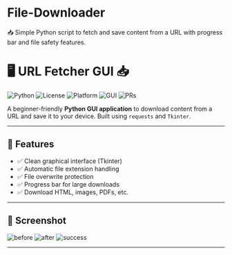 # File-Downloader
 📥 Simple Python script to fetch and save content from a URL with progress bar and file safety features.
# 🖥️ URL Fetcher GUI 📥

![Python](https://img.shields.io/badge/Python-3.7%2B-blue?logo=python)
![License](https://img.shields.io/github/license/yourusername/url-fetcher)
![Platform](https://img.shields.io/badge/platform-Windows%20%7C%20Linux%20%7C%20macOS-lightgrey)
![GUI](https://img.shields.io/badge/Tkinter-GUI-blue)
![PRs](https://img.shields.io/badge/PRs-welcome-brightgreen)

A beginner-friendly **Python GUI application** to download content from a URL and save it to your device. Built using `requests` and `Tkinter`.

---

## 🎯 Features
- ✅ Clean graphical interface (Tkinter)
- ✅ Automatic file extension handling
- ✅ File overwrite protection
- ✅ Progress bar for large downloads
- ✅ Download HTML, images, PDFs, etc.

---

## 📸 Screenshot
![before](https://github.com/user-attachments/assets/90930fba-f0e8-49ce-a4bc-2738cfd9e067)
![after](https://github.com/user-attachments/assets/02d755d6-9b90-437d-a9ee-afc7fa7e8a0c)
![success](https://github.com/user-attachments/assets/301300af-299b-4598-b6fc-bc97adb6ce2b)


---
